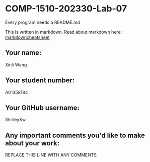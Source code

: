 # COMP-1510-202330-Lab-07

Every program needs a README.md

This is written in markdown. Read about markdown here: [markdowncheatsheet](https://www.markdownguide.org/cheat-sheet/)

## Your name:

Xinli Wang

## Your student number:

A01358184

## Your GitHub username:

ShirleyXw

## Any important comments you'd like to make about your work:

REPLACE THIS LINE WITH ANY COMMENTS

